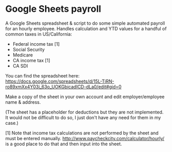 # Google Sheets payroll

A Google Sheets spreadsheet & script to do some simple automated payroll for an hourly employee. Handles calculation and YTD values for a handful of common taxes in US/California:
* Federal income tax [1]
* Social Security
* Medicare
* CA income tax [1]
* CA SDI

You can find the spreadsheet here: https://docs.google.com/spreadsheets/d/15L-TiRN-ro89xmXx4Y03i_63o_UOKGbicadICD-dLa0/edit#gid=0

Make a copy of the sheet in your own account and edit employer/employee name & address. 

(The sheet has a placeholder for deductions but they are not implemented. It would not be difficult to do so, I just don't have any need for them in my case.)

[1] Note that income tax calculations are not performed by the sheet and must be entered manually. http://www.paycheckcity.com/calculator/hourly/ is a good place to do that and then input into the sheet.
